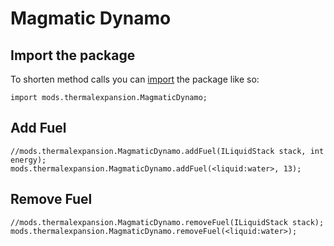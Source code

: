 # Magmatic Dynamo

## Import the package
To shorten method calls you can [import](/AdvancedFunctions/Import/) the package like so:  
```
import mods.thermalexpansion.MagmaticDynamo;
```


## Add Fuel

```
//mods.thermalexpansion.MagmaticDynamo.addFuel(ILiquidStack stack, int energy);
mods.thermalexpansion.MagmaticDynamo.addFuel(<liquid:water>, 13);
```

## Remove Fuel

```
//mods.thermalexpansion.MagmaticDynamo.removeFuel(ILiquidStack stack);
mods.thermalexpansion.MagmaticDynamo.removeFuel(<liquid:water>);
```